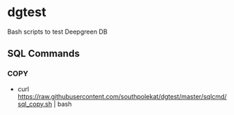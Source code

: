 # dgtest

Bash scripts to test Deepgreen DB

## SQL Commands 
### COPY 
* curl https://raw.githubusercontent.com/southpolekat/dgtest/master/sqlcmd/sql_copy.sh | bash
